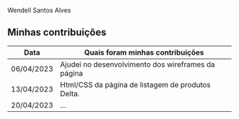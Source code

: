 Wendell Santos Alves


## Minhas contribuições

| Data       | Quais foram minhas contribuições |
|------------|----------------------------------|
| 06/04/2023 | Ajudei no desenvolvimento dos wireframes da página |
| 13/04/2023 | Html/CSS da página de listagem de produtos Delta. |
| 20/04/2023 | ... |
